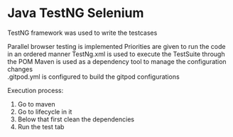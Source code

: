 # Java TestNG Selenium
TestNG framework was used to write the testcases

Parallel browser testing is implemented
Priorities are given to run the code in an ordered manner
TestNg.xml is used to execute the TestSuite through the POM
Maven is used as a dependency tool to manage the configuration changes  
.gitpod.yml is configured to build the gitpod configurations

Execution process:
1. Go to maven
2. Go to lifecycle in it
3. Below that first clean the dependencies
4. Run the test tab
